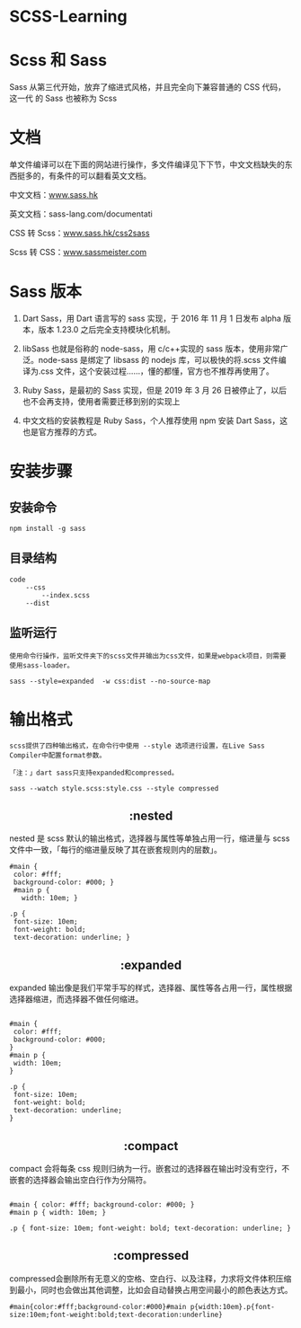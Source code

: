 # SCSS-Learning

# Scss 和 Sass

Sass 从第三代开始，放弃了缩进式风格，并且完全向下兼容普通的 CSS 代码，这一代
的 Sass 也被称为 Scss

# 文档

单文件编译可以在下面的网站进行操作，多文件编译见下下节，中文文档缺失的东西挺多的，有条件的可以翻看英文文档。

中文文档：www.sass.hk

英文文档：sass-lang.com/documentati

CSS 转 Scss：www.sass.hk/css2sass

Scss 转 CSS：www.sassmeister.com

# Sass 版本

1. Dart Sass，用 Dart 语言写的 sass 实现，于 2016 年 11 月 1 日发布 alpha 版本，版本 1.23.0 之后完全支持模块化机制。

2. libSass 也就是俗称的 node-sass，用 c/c++实现的 sass 版本，使用非常广泛。node-sass 是绑定了 libsass 的 nodejs 库，可以极快的将.scss 文件编译为.css 文件，这个安装过程……，懂的都懂，官方也不推荐再使用了。

3. Ruby Sass，是最初的 Sass 实现，但是 2019 年 3 月 26 日被停止了，以后也不会再支持，使用者需要迁移到别的实现上

4. 中文文档的安装教程是 Ruby Sass，个人推荐使用 npm 安装 Dart Sass，这也是官方推荐的方式。

# 安装步骤

## 安装命令

```
npm install -g sass
```

## 目录结构

```
code
    --css
        --index.scss
    --dist
```

## 监听运行

```
使用命令行操作，监听文件夹下的scss文件并输出为css文件，如果是webpack项目，则需要使用sass-loader。

sass --style=expanded  -w css:dist --no-source-map
```

# 输出格式

```
scss提供了四种输出格式，在命令行中使用 --style 选项进行设置，在Live Sass Compiler中配置format参数。

「注：」dart sass只支持expanded和compressed。

sass --watch style.scss:style.css --style compressed
```

## <center> :nested</center>

nested 是 scss 默认的输出格式，选择器与属性等单独占用一行，缩进量与 scss 文件中一致，「每行的缩进量反映了其在嵌套规则内的层数」。

```
#main {
 color: #fff;
 background-color: #000; }
 #main p {
   width: 10em; }

.p {
 font-size: 10em;
 font-weight: bold;
 text-decoration: underline; }
```

## <center> :expanded</center>

expanded 输出像是我们平常手写的样式，选择器、属性等各占用一行，属性根据选择器缩进，而选择器不做任何缩进。

```

#main {
 color: #fff;
 background-color: #000;
}
#main p {
 width: 10em;
}

.p {
 font-size: 10em;
 font-weight: bold;
 text-decoration: underline;
}
```

## <center> :compact</center>

compact 会将每条 css 规则归纳为一行。嵌套过的选择器在输出时没有空行，不嵌套的选择器会输出空白行作为分隔符。

```

#main { color: #fff; background-color: #000; }
#main p { width: 10em; }

.p { font-size: 10em; font-weight: bold; text-decoration: underline; }

```

## <center> :compressed</center>

compressed会删除所有无意义的空格、空白行、以及注释，力求将文件体积压缩到最小，同时也会做出其他调整，比如会自动替换占用空间最小的颜色表达方式。

```
#main{color:#fff;background-color:#000}#main p{width:10em}.p{font-size:10em;font-weight:bold;text-decoration:underline}

```
